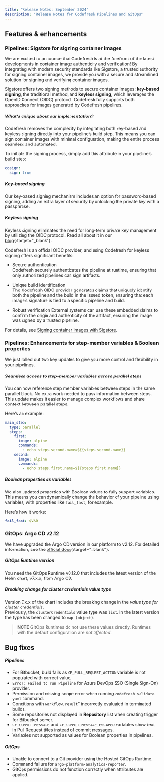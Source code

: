 ```yaml
---
title: "Release Notes: September 2024"
description: "Release Notes for Codefresh Pipelines and GitOps"
---
```

## Features & enhancements

### Pipelines: Sigstore for signing container images

We are excited to announce that Codefresh is at the forefront of the latest developments in container image authenticity and verification! 
By integrating with modern security standards like Sigstore, a trusted authority for signing container images, we provide you with a secure and streamlined solution for signing and verifying container images.

Sigstore offers two signing methods to secure container images: **key-based signing**, the traditional method, and **keyless signing**, which leverages the OpenID Connect (OIDC) protocol. 
Codefresh fully supports both approaches for images generated by Codefresh pipelines.

##### What’s unique about our implementation?
Codefresh removes the complexity by integrating both key-based and keyless signing directly into your pipeline’s build step. This means you can sign container images with minimal configuration, making the entire process seamless and automated.

To initiate the signing process, simply add this attribute in your pipeline’s build step:

```yaml
cosign:
  sign: true
```

##### Key-based signing
Our key-based signing mechanism includes an option for password-based signing, adding an extra layer of security by unlocking the private key with a passphrase.

##### Keyless signing
Keyless signing eliminates the need for long-term private key management by utilizing the OIDC protocol. 
Read all about it in our [blog](https://codefresh.io/blog/securing-containers-oidc/){:target="\_blank"}.

Codefresh is an official OIDC provider, and using Codefresh for keyless signing offers significant benefits:
* Secure authentication  
  Codefresh securely authenticates the pipeline at runtime, ensuring that only authorized pipelines can sign artifacts.

* Unique build identification  
  The Codefresh OIDC provider generates claims that uniquely identify both the pipeline and the build in the issued token, ensuring that each image’s signature is tied to a specific pipeline and build.

* Robust verification 
  External systems can use these embedded claims to confirm the origin and authenticity of the artifact, ensuring the image was signed by a trusted pipeline.

For details, see [Signing container images with Sigstore]({{site.baseurl}}/docs/pipelines/steps/build/#signing-container-images-with-sigstore).



### Pipelines: Enhancements for step-member variables & Boolean properties 
We just rolled out two key updates to give you more control and flexibility in your pipelines.
 
##### Seamless access to step-member variables across parallel steps 

You can now reference step member variables between steps in the same parallel block. No extra work needed to pass information between steps. This update makes it easier to manage complex workflows and share context between parallel steps. 

Here’s an example:

```yaml
main_step:
  type: parallel
  steps:
    first:
      image: alpine
      commands:
        - echo steps.second.name=${{steps.second.name}}
    second:
      image: alpine
      commands:
        - echo steps.first.name=${{steps.first.name}}
```

##### Boolean properties as variables

We also updated properties with Boolean values to fully support variables. This means you can dynamically change the behavior of your pipeline using variables, with properties like `fail_fast`, for example.

Here’s how it works:

```yaml
fail_fast: $VAR
```

### GitOps: Argo CD v2.12 

We have upgraded the Argo CD version in our platform to v2.12. For detailed information, see the [official docs](https://argo-cd.readthedocs.io/en/stable/operator-manual/upgrading/2.11-2.12/){:target="\_blank"}.

##### GitOps Runtime version
You need the GitOps Runtime v0.12.0 that includes the latest version of the Helm chart, v7.x.x, from Argo CD. 

##### Breaking change for cluster credentials value type
Version 7.x.x of the chart includes the breaking change in the _value type for cluster credentials_.  
Previously, the `clusterCredentials` value type was `list`. In the latest version the type has been changed to `map (object)`.

>**NOTE**
GitOps Runtimes do not use these values directly. Runtimes with the default configuration are _not affected_.


## Bug fixes



##### Pipelines 
* For Bitbucket, build fails as `CF_PULL_REQUEST_ACTION` variable is not populated with correct value. 
* `Error: Failed to run Pipeline` for Azure DevOps SSO (Single Sign-On) provider.
* Permission and missing scope error when running `codefresh validate yaml` command. 
* Conditions with `workflow.result`” incorrectly evaluated in terminated builds.
* Some repositories not displayed in **Repository** list when creating trigger for Bitbucket server. 
* `CF_COMMIT_MESSAGE` and `CF_COMMIT_MESSAGE_ESCAPED` variables show text in Pull Request titles instead of commit messages. 
* Variables not supported as values for Boolean properties in pipelines.  




##### GitOps 
* Unable to connect to a Git provider using the Hosted GitOps Runtime.
* Command failure for `argo-platform-analytics-reporter`.
* GitOps permissions do not function correctly when attributes are applied.
